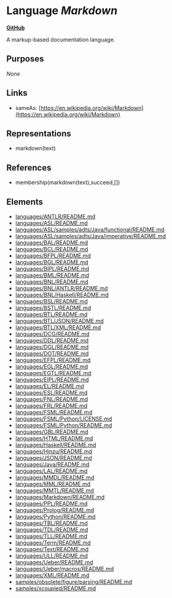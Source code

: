 # Language _Markdown_
**[GitHub](https://github.com/softlang/yas/blob/master/languages/Markdown)**

A markup-based documentation language.

## Purposes
_None_

## Links
* sameAs: [https://en.wikipedia.org/wiki/Markdown](https://en.wikipedia.org/wiki/Markdown)

## Representations
* markdown(text)

## References
* membership(markdown(text),succeed,[])

## Elements
* [languages/ANTLR/README.md](../files/languages-ANTLR-README.md.md)
* [languages/ASL/README.md](../files/languages-ASL-README.md.md)
* [languages/ASL/samples/adts/Java/functional/README.md](../files/languages-ASL-samples-adts-Java-functional-README.md.md)
* [languages/ASL/samples/adts/Java/imperative/README.md](../files/languages-ASL-samples-adts-Java-imperative-README.md.md)
* [languages/BAL/README.md](../files/languages-BAL-README.md.md)
* [languages/BCL/README.md](../files/languages-BCL-README.md.md)
* [languages/BFPL/README.md](../files/languages-BFPL-README.md.md)
* [languages/BGL/README.md](../files/languages-BGL-README.md.md)
* [languages/BIPL/README.md](../files/languages-BIPL-README.md.md)
* [languages/BML/README.md](../files/languages-BML-README.md.md)
* [languages/BNL/README.md](../files/languages-BNL-README.md.md)
* [languages/BNL/ANTLR/README.md](../files/languages-BNL-ANTLR-README.md.md)
* [languages/BNL/Haskell/README.md](../files/languages-BNL-Haskell-README.md.md)
* [languages/BSL/README.md](../files/languages-BSL-README.md.md)
* [languages/BSTL/README.md](../files/languages-BSTL-README.md.md)
* [languages/BTL/README.md](../files/languages-BTL-README.md.md)
* [languages/BTL/JSON/README.md](../files/languages-BTL-JSON-README.md.md)
* [languages/BTL/XML/README.md](../files/languages-BTL-XML-README.md.md)
* [languages/DCG/README.md](../files/languages-DCG-README.md.md)
* [languages/DDL/README.md](../files/languages-DDL-README.md.md)
* [languages/DGL/README.md](../files/languages-DGL-README.md.md)
* [languages/DOT/README.md](../files/languages-DOT-README.md.md)
* [languages/EFPL/README.md](../files/languages-EFPL-README.md.md)
* [languages/EGL/README.md](../files/languages-EGL-README.md.md)
* [languages/EGTL/README.md](../files/languages-EGTL-README.md.md)
* [languages/EIPL/README.md](../files/languages-EIPL-README.md.md)
* [languages/EL/README.md](../files/languages-EL-README.md.md)
* [languages/ESL/README.md](../files/languages-ESL-README.md.md)
* [languages/FNL/README.md](../files/languages-FNL-README.md.md)
* [languages/FRL/README.md](../files/languages-FRL-README.md.md)
* [languages/FSML/README.md](../files/languages-FSML-README.md.md)
* [languages/FSML/Python/LICENSE.md](../files/languages-FSML-Python-LICENSE.md.md)
* [languages/FSML/Python/README.md](../files/languages-FSML-Python-README.md.md)
* [languages/GBL/README.md](../files/languages-GBL-README.md.md)
* [languages/HTML/README.md](../files/languages-HTML-README.md.md)
* [languages/Haskell/README.md](../files/languages-Haskell-README.md.md)
* [languages/Hinzu/README.md](../files/languages-Hinzu-README.md.md)
* [languages/JSON/README.md](../files/languages-JSON-README.md.md)
* [languages/Java/README.md](../files/languages-Java-README.md.md)
* [languages/LAL/README.md](../files/languages-LAL-README.md.md)
* [languages/MMDL/README.md](../files/languages-MMDL-README.md.md)
* [languages/MML/README.md](../files/languages-MML-README.md.md)
* [languages/MMTL/README.md](../files/languages-MMTL-README.md.md)
* [languages/Markdown/README.md](../files/languages-Markdown-README.md.md)
* [languages/PPL/README.md](../files/languages-PPL-README.md.md)
* [languages/Prolog/README.md](../files/languages-Prolog-README.md.md)
* [languages/Python/README.md](../files/languages-Python-README.md.md)
* [languages/TBL/README.md](../files/languages-TBL-README.md.md)
* [languages/TDL/README.md](../files/languages-TDL-README.md.md)
* [languages/TLL/README.md](../files/languages-TLL-README.md.md)
* [languages/Term/README.md](../files/languages-Term-README.md.md)
* [languages/Text/README.md](../files/languages-Text-README.md.md)
* [languages/ULL/README.md](../files/languages-ULL-README.md.md)
* [languages/Ueber/README.md](../files/languages-Ueber-README.md.md)
* [languages/Ueber/macros/README.md](../files/languages-Ueber-macros-README.md.md)
* [languages/XML/README.md](../files/languages-XML-README.md.md)
* [samples/obsolete/figure/parsing/README.md](../files/samples-obsolete-figure-parsing-README.md.md)
* [samples/xcoupled/README.md](../files/samples-xcoupled-README.md.md)
